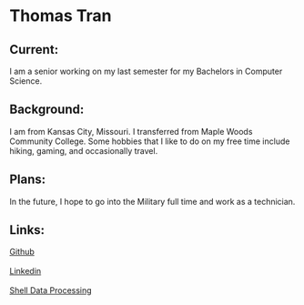 # Thomas Tran

## Current:
I am a senior working on my last semester for my Bachelors in Computer Science. 

## Background:
I am from Kansas City, Missouri. I transferred from Maple Woods Community College. Some hobbies that I like to do on my free time include hiking, gaming, and occasionally travel.

## Plans:
In the future, I hope to go into the Military full time and work as a technician.

## Links:
[Github](https://github.com/thomastran7) <br />
<br />
[Linkedin](https://www.linkedin.com/in/thomas-tran-443b36191/) <br />
<br />
[Shell Data Processing](https://github.com/thomastran7/shell-data-processing)
